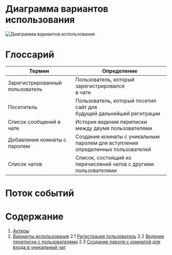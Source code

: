 # Диаграмма вариантов использования

![Диаграмма вариантов использования](#)

# Глоссарий

| Термин 	| Определение 	|
|---	|---	|
| Зарегистрированный<br>пользователь 	| Пользователь, который зарегистрировался<br>в чате 	|
| Посетитель 	| Пользователь, который посетил сайт для<br>будущей дальнейшей регитрации 	|
| Список сообщений в чате 	| История ведения переписки между двумя пользователями 	|
| Добавление комнаты с паролем 	| Создание комнаты с уникальным паролем для вступления <br>определенных пользователей 	|
| Список чатов 	| Список, состоящий из перечислений чатов с другими пользователями 	|

# Поток событий

# Содержание
1. [Актеры](#actors)
2. [Варианты использования](#use_case)
2.1 [Регистрация пользователь](#sign_in)
2.2 [Ведение переписки с пользователями](#messaging)
2.3 [Создание пароля с комнатой для входа в уникальный чат](#sign_connect)
